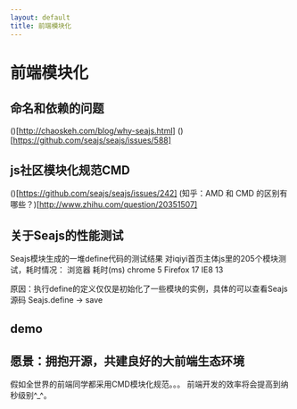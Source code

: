```yaml
---
layout: default
title: 前端模块化
---
```


# 前端模块化

## 命名和依赖的问题
()[http://chaoskeh.com/blog/why-seajs.html]
()[https://github.com/seajs/seajs/issues/588]

## js社区模块化规范CMD
()[https://github.com/seajs/seajs/issues/242]
(知乎：AMD 和 CMD 的区别有哪些？)[http://www.zhihu.com/question/20351507]

## 关于Seajs的性能测试
Seajs模块生成的一堆define代码的测试结果
对iqiyi首页主体js里的205个模块测试，耗时情况：
浏览器  耗时(ms)
chrome  5
Firefox 17
IE8     13

原因：执行define的定义仅仅是初始化了一些模块的实例，具体的可以查看Seajs源码
Seajs.define -> save 

## demo

## 愿景：拥抱开源，共建良好的大前端生态环境
假如全世界的前端同学都采用CMD模块化规范。。。
前端开发的效率将会提高到纳秒级别^_^。
